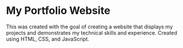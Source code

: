 # My Portfolio Website
This was created with the goal of creating a website that displays my projects and demonstrates my technical skills and experience.
Created using HTML, CSS, and JavaScript.
